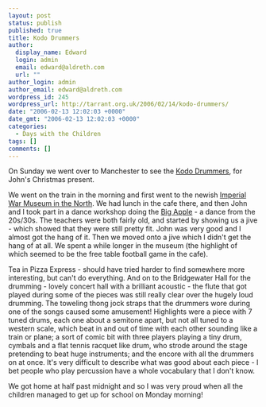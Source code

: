 ```yaml
---
layout: post
status: publish
published: true
title: Kodo Drummers
author:
  display_name: Edward
  login: admin
  email: edward@aldreth.com
  url: ""
author_login: admin
author_email: edward@aldreth.com
wordpress_id: 245
wordpress_url: http://tarrant.org.uk/2006/02/14/kodo-drummers/
date: "2006-02-13 12:02:03 +0000"
date_gmt: "2006-02-13 12:02:03 +0000"
categories:
  - Days with the Children
tags: []
comments: []
---
```


On Sunday we went over to Manchester to see the [Kodo Drummers][1], for
John\'s Christmas present.

We went on the train in the morning and first went to the newish
[Imperial War Museum in the North][2]. We had lunch in the cafe there,
and then John and I took part in a dance workshop doing the [Big
Apple][3] - a dance from the 20s/30s. The teachers were both fairly old,
and started by showing us a jive - which showed that they were still
pretty fit. John was very good and I almost got the hang of it. Then we
moved onto a jive which I didn\'t get the hang of at all. We spent a
while longer in the museum (the highlight of which seemed to be the free
table football game in the cafe).

Tea in Pizza Express - should have tried harder to find somewhere more
interesting, but can\'t do everything. And on to the Bridgewater Hall
for the drumming - lovely concert hall with a brilliant acoustic - the
flute that got played during some of the pieces was still really clear
over the hugely loud drumming. The toweling thong jock straps that the
drummers wore during one of the songs caused some amusement! Highlights
were a piece with 7 tuned drums, each one about a semitone apart, but
not all tuned to a western scale, which beat in and out of time with
each other sounding like a train or plane; a sort of comic bit with
three players playing a tiny drum, cymbals and a flat tennis racquet
like drum, who strode around the stage pretending to beat huge
instruments; and the encore with all the drummers on at once. It\'s very
difficult to describe what was good about each piece - I bet people who
play percussion have a whole vocabulary that I don\'t know.

We got home at half past midnight and so I was very proud when all the
children managed to get up for school on Monday morning!



[1]: https://www.kodo.or.jp/frame.html
[2]: https://north.iwm.org.uk/
[3]: https://en.wikipedia.org/wiki/Big_Apple_%28dance%29

